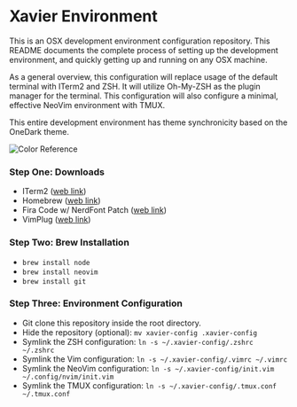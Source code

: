 # Xavier Environment

This is an OSX development environment configuration repository. This README documents the complete process of setting up the development environment, and quickly getting up and running on any OSX machine.

As a general overview, this configuration will replace usage of the default terminal with ITerm2 and ZSH. It will utilize Oh-My-ZSH as the plugin manager for the terminal. This configuration will also configure a minimal, effective NeoVim environment with TMUX.

This entire development environment has theme synchronicity based on the OneDark theme.

![Color Reference][color_ref]

[color_ref]: (https://raw.githubusercontent.com/Rheisen/xavier-config/master/image/color_reference.png) "Color Reference"

### Step One: Downloads

- ITerm2 ([web link](https://iterm2.com/downloads.html))
- Homebrew ([web link](https://brew.sh/))
- Fira Code w/ NerdFont Patch ([web link](https://github.com/ryanoasis/nerd-fonts/tree/master/patched-fonts/FiraCode))
- VimPlug ([web link](https://github.com/junegunn/vim-plug))

### Step Two: Brew Installation

- `brew install node`
- `brew install neovim`
- `brew install git`

### Step Three: Environment Configuration

- Git clone this repository inside the root directory.
- Hide the repository (optional): `mv xavier-config .xavier-config`
- Symlink the ZSH configuration: `ln -s ~/.xavier-config/.zshrc ~/.zshrc`
- Symlink the Vim configuration: `ln -s ~/.xavier-config/.vimrc ~/.vimrc`
- Symlink the NeoVim configuration: `ln -s ~/.xavier-config/init.vim ~/.config/nvim/init.vim`
- Symlink the TMUX configuration: `ln -s ~/.xavier-config/.tmux.conf ~/.tmux.conf`

